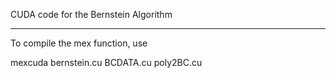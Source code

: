 CUDA code for the Bernstein Algorithm

***

To compile the mex function, use

mexcuda bernstein.cu BCDATA.cu poly2BC.cu
